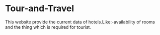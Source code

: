 # Tour-and-Travel
This website provide  the current data of hotels.Like:-availability of rooms and the thing which is required for tourist.
